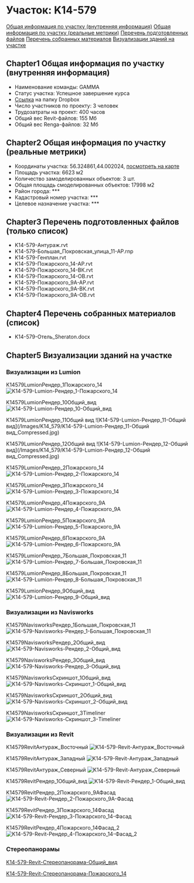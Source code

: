 # Участок: K14-579

[Общая информация по участку (внутренняя информация)](#Chapter1)
[Общая информация по участку (реальные метрики)](#Chapter2)
[Перечень подготовленных файлов](#Chapter3)
[Перечень собранных материалов](#Chapter4)
[Визуализации зданий на участке](#Chapter5)

## <a id="test">Chapter1</a> Общая информация по участку (внутренняя информация)
+ Наименование команды: GAMMA
+ Статус участка: Успешное завершение курса
+ [Ссылка](https://www.dropbox.com/sh/wvvgv1nw1iqred9/AAAGJ800qZCbQNEe8MVRVwvLa/K14_579?dl=0) на папку Dropbox
+ Число участников по проекту: 3 человек
+ Трудозатраты на проект: 400 часов
+ Общий вес Revit-файлов: 155 Мб
+ Общий вес Renga-файлов: 32 Мб
## <a id="test">Chapter2</a> Общая информация по участку (реальные метрики)
+ Координаты участка: 56.324861,44.002024, [посмотреть на карте](yandex.ru/maps/47/nizhny-novgorod/?ll=56.324861%2C44.002024&z=19)
+ Площадь участка: 6623 м2
+ Количество замоделированных объектов: 3 шт.
+ Общая площадь смоделированных объектов: 17998 м2
+ Район города: *** 
+ Кадастровый номер участка: *** 
+ Целевое назначение участка: *** 
## <a id="test">Chapter3</a> Перечень подготовленных файлов (только список)
+ K14-579-Антураж.rvt
+ K14-579-Большая_Покровская_улица_11-АР.rnp
+ K14-579-Генплан.rvt
+ K14-579-Пожарского_14-АР.rvt
+ K14-579-Пожарского_14-ВК.rvt
+ K14-579-Пожарского_14-ОВ.rvt
+ K14-579-Пожарского_9А-АР.rvt
+ K14-579-Пожарского_9А-ВК.rvt
+ K14-579-Пожарского_9А-ОВ.rvt
## <a id="test">Chapter4</a> Перечень собранных материалов (список)
+ K14-579-Отель_Sheraton.docx
## <a id="test">Chapter5</a> Визуализации зданий на участке
### Визуализации из Lumion
K14579LumionРендер_1Пожарского_14
![K14-579-Lumion-Рендер_1-Пожарского_14](/Images/K14_579/K14-579-Lumion-Рендер_1-Пожарского_14_Compressed.jpg)

K14579LumionРендер_10Общий_вид
![K14-579-Lumion-Рендер_10-Общий_вид](/Images/K14_579/K14-579-Lumion-Рендер_10-Общий_вид_Compressed.jpg)

K14579LumionРендер_11Общий вид
![K14-579-Lumion-Рендер_11-Общий вид](/Images/K14_579/K14-579-Lumion-Рендер_11-Общий вид_Compressed.jpg)

K14579LumionРендер_12Общий вид
![K14-579-Lumion-Рендер_12-Общий вид](/Images/K14_579/K14-579-Lumion-Рендер_12-Общий вид_Compressed.jpg)

K14579LumionРендер_2Пожарского_14
![K14-579-Lumion-Рендер_2-Пожарского_14](/Images/K14_579/K14-579-Lumion-Рендер_2-Пожарского_14_Compressed.jpg)

K14579LumionРендер_3Пожарского_14
![K14-579-Lumion-Рендер_3-Пожарского_14](/Images/K14_579/K14-579-Lumion-Рендер_3-Пожарского_14_Compressed.jpg)

K14579LumionРендер_4Пожарского_9А
![K14-579-Lumion-Рендер_4-Пожарского_9А](/Images/K14_579/K14-579-Lumion-Рендер_4-Пожарского_9А_Compressed.jpg)

K14579LumionРендер_5Пожарского_9А
![K14-579-Lumion-Рендер_5-Пожарского_9А](/Images/K14_579/K14-579-Lumion-Рендер_5-Пожарского_9А_Compressed.jpg)

K14579LumionРендер_6Пожарского_9А
![K14-579-Lumion-Рендер_6-Пожарского_9А](/Images/K14_579/K14-579-Lumion-Рендер_6-Пожарского_9А_Compressed.jpg)

K14579LumionРендер_7Большая_Покровская_11
![K14-579-Lumion-Рендер_7-Большая_Покровская_11](/Images/K14_579/K14-579-Lumion-Рендер_7-Большая_Покровская_11_Compressed.jpg)

K14579LumionРендер_8Большая_Покровская_11
![K14-579-Lumion-Рендер_8-Большая_Покровская_11](/Images/K14_579/K14-579-Lumion-Рендер_8-Большая_Покровская_11_Compressed.jpg)

K14579LumionРендер_9Общий_вид
![K14-579-Lumion-Рендер_9-Общий_вид](/Images/K14_579/K14-579-Lumion-Рендер_9-Общий_вид_Compressed.jpg)

### Визуализации из Navisworks
K14579NavisworksРендер_1Большая_Покровская_11
![K14-579-Navisworks-Рендер_1-Большая_Покровская_11](/Images/K14_579/K14-579-Navisworks-Рендер_1-Большая_Покровская_11_Compressed.jpg)

K14579NavisworksРендер_2Общий_вид
![K14-579-Navisworks-Рендер_2-Общий_вид](/Images/K14_579/K14-579-Navisworks-Рендер_2-Общий_вид_Compressed.jpg)

K14579NavisworksРендер_3Общий_вид
![K14-579-Navisworks-Рендер_3-Общий_вид](/Images/K14_579/K14-579-Navisworks-Рендер_3-Общий_вид_Compressed.jpg)

K14579NavisworksСкриншот_1Общий_вид
![K14-579-Navisworks-Скриншот_1-Общий_вид](/Images/K14_579/K14-579-Navisworks-Скриншот_1-Общий_вид_Compressed.jpg)

K14579NavisworksСкриншот_2Общий_вид
![K14-579-Navisworks-Скриншот_2-Общий_вид](/Images/K14_579/K14-579-Navisworks-Скриншот_2-Общий_вид_Compressed.jpg)

K14579NavisworksСкриншот_3Timeliner
![K14-579-Navisworks-Скриншот_3-Timeliner](/Images/K14_579/K14-579-Navisworks-Скриншот_3-Timeliner_Compressed.jpg)

### Визуализации из Revit
K14579RevitАнтураж_Восточный
![K14-579-Revit-Антураж_Восточный](/Images/K14_579/K14-579-Revit-Антураж_Восточный_Compressed.jpg)

K14579RevitАнтураж_Западный
![K14-579-Revit-Антураж_Западный](/Images/K14_579/K14-579-Revit-Антураж_Западный_Compressed.jpg)

K14579RevitАнтураж_Северный
![K14-579-Revit-Антураж_Северный](/Images/K14_579/K14-579-Revit-Антураж_Северный_Compressed.jpg)

K14579RevitРендер_1Общий_вид
![K14-579-Revit-Рендер_1-Общий_вид](/Images/K14_579/K14-579-Revit-Рендер_1-Общий_вид_Compressed.jpg)

K14579RevitРендер_2Пожарского_9АФасад
![K14-579-Revit-Рендер_2-Пожарского_9А-Фасад](/Images/K14_579/K14-579-Revit-Рендер_2-Пожарского_9А-Фасад_Compressed.jpg)

K14579RevitРендер_3Пожарского_14Фасад
![K14-579-Revit-Рендер_3-Пожарского_14-Фасад](/Images/K14_579/K14-579-Revit-Рендер_3-Пожарского_14-Фасад_Compressed.jpg)

K14579RevitРендер_4Пожарского_14Фасад_2
![K14-579-Revit-Рендер_4-Пожарского_14-Фасад_2](/Images/K14_579/K14-579-Revit-Рендер_4-Пожарского_14-Фасад_2_Compressed.jpg)

### Стереопанорамы
[K14-579-Revit-Стереопанорама-Общий_вид](https://pano.autodesk.com/pano.html?url=jpgs/8df7a147-eff8-43b4-91e6-1785d9f957ea&version=2)

[K14-579-Revit-Стереопанорама-Пожарского_14](https://pano.autodesk.com/pano.html?url=jpgs/f82afa37-77ad-4aa3-93ab-37e5a2205804&version=2)


